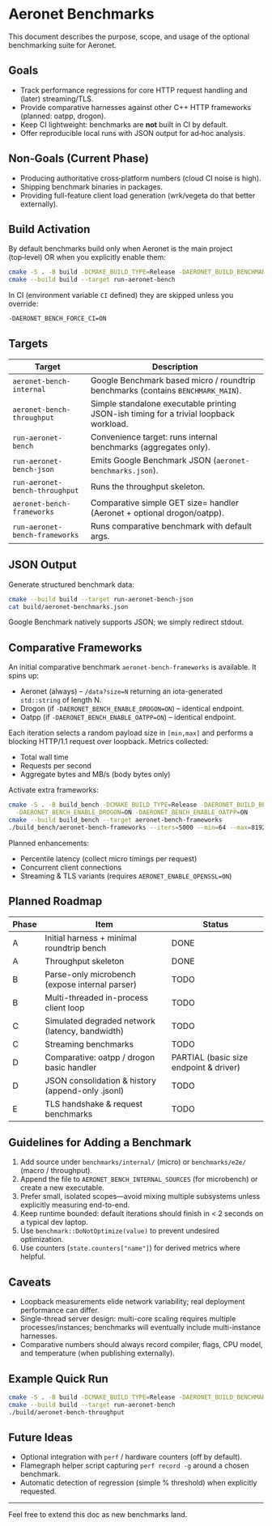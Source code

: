 # Aeronet Benchmarks

This document describes the purpose, scope, and usage of the optional benchmarking
suite for Aeronet.

## Goals

* Track performance regressions for core HTTP request handling and (later) streaming/TLS.
* Provide comparative harnesses against other C++ HTTP frameworks (planned: oatpp, drogon).
* Keep CI lightweight: benchmarks are **not** built in CI by default.
* Offer reproducible local runs with JSON output for ad‑hoc analysis.

## Non‑Goals (Current Phase)

* Producing authoritative cross‑platform numbers (cloud CI noise is high).
* Shipping benchmark binaries in packages.
* Providing full-feature client load generation (wrk/vegeta do that better externally).

## Build Activation

By default benchmarks build only when Aeronet is the main project (top‑level) OR when you
explicitly enable them:

```bash
cmake -S . -B build -DCMAKE_BUILD_TYPE=Release -DAERONET_BUILD_BENCHMARKS=ON
cmake --build build --target run-aeronet-bench
```

In CI (environment variable `CI` defined) they are skipped unless you override:

```bash
-DAERONET_BENCH_FORCE_CI=ON
```

## Targets

| Target | Description |
| ------ | ----------- |
| `aeronet-bench-internal` | Google Benchmark based micro / roundtrip benchmarks (contains `BENCHMARK_MAIN`). |
| `aeronet-bench-throughput` | Simple standalone executable printing JSON-ish timing for a trivial loopback workload. |
| `run-aeronet-bench` | Convenience target: runs internal benchmarks (aggregates only). |
| `run-aeronet-bench-json` | Emits Google Benchmark JSON (`aeronet-benchmarks.json`). |
| `run-aeronet-bench-throughput` | Runs the throughput skeleton. |
| `aeronet-bench-frameworks` | Comparative simple GET size= handler (Aeronet + optional drogon/oatpp). |
| `run-aeronet-bench-frameworks` | Runs comparative benchmark with default args. |

## JSON Output

Generate structured benchmark data:

```bash
cmake --build build --target run-aeronet-bench-json
cat build/aeronet-benchmarks.json
```

Google Benchmark natively supports JSON; we simply redirect stdout.

## Comparative Frameworks

An initial comparative benchmark `aeronet-bench-frameworks` is available. It spins up:

* Aeronet (always) – `/data?size=N` returning an iota-generated `std::string` of length N.
* Drogon (if `-DAERONET_BENCH_ENABLE_DROGON=ON`) – identical endpoint.
* Oatpp (if `-DAERONET_BENCH_ENABLE_OATPP=ON`) – identical endpoint.

Each iteration selects a random payload size in `[min,max]` and performs a blocking HTTP/1.1 request over loopback. Metrics collected:

* Total wall time
* Requests per second
* Aggregate bytes and MB/s (body bytes only)

Activate extra frameworks:

```bash
cmake -S . -B build_bench -DCMAKE_BUILD_TYPE=Release -DAERONET_BUILD_BENCHMARKS=ON \
  -DAERONET_BENCH_ENABLE_DROGON=ON -DAERONET_BENCH_ENABLE_OATPP=ON
cmake --build build_bench --target aeronet-bench-frameworks
./build_bench/aeronet-bench-frameworks --iters=5000 --min=64 --max=8192
```

Planned enhancements:

* Percentile latency (collect micro timings per request)
* Concurrent client connections
* Streaming & TLS variants (requires `AERONET_ENABLE_OPENSSL=ON`)

## Planned Roadmap

| Phase | Item | Status |
| ----- | ---- | ------ |
| A | Initial harness + minimal roundtrip bench | DONE |
| A | Throughput skeleton | DONE |
| B | Parse-only microbench (expose internal parser) | TODO |
| B | Multi-threaded in-process client loop | TODO |
| C | Simulated degraded network (latency, bandwidth) | TODO |
| C | Streaming benchmarks | TODO |
| D | Comparative: oatpp / drogon basic handler | PARTIAL (basic size endpoint & driver) |
| D | JSON consolidation & history (append-only .jsonl) | TODO |
| E | TLS handshake & request benchmarks | TODO |

## Guidelines for Adding a Benchmark

1. Add source under `benchmarks/internal/` (micro) or `benchmarks/e2e/` (macro / throughput).
2. Append the file to `AERONET_BENCH_INTERNAL_SOURCES` (for microbench) or create a new executable.
3. Prefer small, isolated scopes—avoid mixing multiple subsystems unless explicitly measuring end-to-end.
4. Keep runtime bounded: default iterations should finish in < 2 seconds on a typical dev laptop.
5. Use `benchmark::DoNotOptimize(value)` to prevent undesired optimization.
6. Use counters (`state.counters["name"]`) for derived metrics where helpful.

## Caveats

* Loopback measurements elide network variability; real deployment performance can differ.
* Single-thread server design: multi-core scaling requires multiple processes/instances; benchmarks will eventually include multi-instance harnesses.
* Comparative numbers should always record compiler, flags, CPU model, and temperature (when publishing externally).

## Example Quick Run

```bash
cmake -S . -B build -DCMAKE_BUILD_TYPE=Release -DAERONET_BUILD_BENCHMARKS=ON
cmake --build build --target run-aeronet-bench
./build/aeronet-bench-throughput
```

## Future Ideas

* Optional integration with `perf` / hardware counters (off by default).
* Flamegraph helper script capturing `perf record -g` around a chosen benchmark.
* Automatic detection of regression (simple % threshold) when explicitly requested.

---

Feel free to extend this doc as new benchmarks land.
